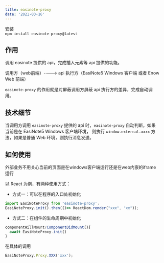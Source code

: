 ```yaml
---
title: easinote-proxy
date: '2021-03-16'
---
```


安装  
`npm install easinote-proxy@latest`

## 作用

调用 easinote 提供的 api，完成插入元素等 api 提供的功能。

调用方（web前端）----> api 执行方（EasiNote5 Windows 客户端 或者 Enow Web 前端）

`easinote-proxy` 的作用就是对屏蔽调用方屏蔽 api 执行方的差异，完成自动调用。

## 技术细节

当调用方调用 `easinote-proxy` 提供的 api 时，`easinote-proxy` 自动判断，如果当前是在 EasiNote5 Windows 客户端环境，
则执行 `window.external.xxxx` 方法，如果是普通 Web 环境，则执行消息发送。

## 如何使用

外部业务不用关心当前的页面是在windows客户端运行还是在web内嵌的iframe运行

以 React 为例，有两种使用方式：

* 方式一：可以在程序的入口处初始化

```js
import EasiNoteProxy from 'easinote-proxy';
EasiNoteProxy.init().then(()=> ReactDom.render("xxx", "xx"));
```

* 方式二：在组件的生命周期中初始化

```js
componentWillMount/ComponentDidMount(){
  await EasiNoteProxy.init()
}
```

在具体的调用

``` js
EasiNoteProxy.Proxy.XXX('xxx');
```
